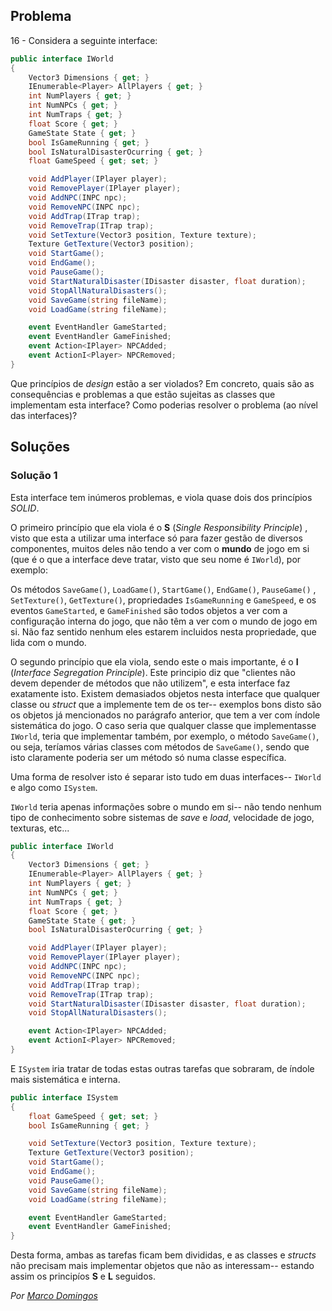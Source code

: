 ## Problema

16 - Considera a seguinte interface:

```cs
public interface IWorld
{
    Vector3 Dimensions { get; }
    IEnumerable<Player> AllPlayers { get; }
    int NumPlayers { get; }
    int NumNPCs { get; }
    int NumTraps { get; }
    float Score { get; }
    GameState State { get; }
    bool IsGameRunning { get; }
    bool IsNaturalDisasterOcurring { get; }
    float GameSpeed { get; set; }

    void AddPlayer(IPlayer player);
    void RemovePlayer(IPlayer player);
    void AddNPC(INPC npc);
    void RemoveNPC(INPC npc);
    void AddTrap(ITrap trap);
    void RemoveTrap(ITrap trap);
    void SetTexture(Vector3 position, Texture texture);
    Texture GetTexture(Vector3 position);
    void StartGame();
    void EndGame();
    void PauseGame();
    void StartNaturalDisaster(IDisaster disaster, float duration);
    void StopAllNaturalDisasters();
    void SaveGame(string fileName);
    void LoadGame(string fileName);

    event EventHandler GameStarted;
    event EventHandler GameFinished;
    event Action<IPlayer> NPCAdded;
    event ActionI<Player> NPCRemoved;
}
```

Que princípios de _design_ estão a ser violados? Em concreto, quais são as
consequências e problemas a que estão sujeitas as classes que implementam esta
interface? Como poderias resolver o problema (ao nível das interfaces)?

## Soluções

### Solução 1

Esta interface tem inúmeros problemas, e viola quase dois dos princípios 
*SOLID*.

O primeiro princípio que ela viola é o **S** (*Single Responsibility Principle*)
, visto que esta a utilizar uma interface só para fazer gestão de diversos
componentes, muitos deles não tendo a ver com o **mundo** de jogo em si (que é o
que a interface deve tratar, visto que seu nome é `IWorld`), por exemplo:

Os métodos `SaveGame()`, `LoadGame()`, `StartGame()`, `EndGame()`, `PauseGame()`
, `SetTexture()`, `GetTexture()`, propriedades `IsGameRunning` e `GameSpeed`, e 
os eventos `GameStarted`, e `GameFinished` são todos objetos a ver com a 
configuração interna do jogo, que não têm a ver com o mundo de jogo em si. 
Não faz sentido nenhum eles estarem incluidos nesta propriedade, que lida com o 
mundo.

O segundo princípio que ela viola, sendo este o mais importante, é o **I** 
(*Interface Segregation Principle*). Este principio diz que "clientes não devem
depender de métodos que não utilizem", e esta interface faz exatamente isto.
Existem demasiados objetos nesta interface que qualquer classe ou *struct* que
a implemente tem de os ter-- exemplos bons disto são os objetos já mencionados 
no parágrafo anterior, que tem a ver com índole sistemática do jogo. O caso 
seria que qualquer classe que implementasse `IWorld`, teria que implementar 
também, por exemplo, o método `SaveGame()`, ou seja, teríamos várias classes com
métodos de `SaveGame()`, sendo que isto claramente poderia ser um método só
numa classe específica.

Uma forma de resolver isto é separar isto tudo em duas interfaces-- `IWorld` e
algo como `ISystem`.

`IWorld` teria apenas informações sobre o mundo em si-- não tendo nenhum tipo
de conhecimento sobre sistemas de *save* e *load*, velocidade de jogo, texturas,
etc...

```cs
public interface IWorld
{
    Vector3 Dimensions { get; }
    IEnumerable<Player> AllPlayers { get; }
    int NumPlayers { get; }
    int NumNPCs { get; }
    int NumTraps { get; }
    float Score { get; }
    GameState State { get; }
    bool IsNaturalDisasterOcurring { get; }

    void AddPlayer(IPlayer player);
    void RemovePlayer(IPlayer player);
    void AddNPC(INPC npc);
    void RemoveNPC(INPC npc);
    void AddTrap(ITrap trap);
    void RemoveTrap(ITrap trap);
    void StartNaturalDisaster(IDisaster disaster, float duration);
    void StopAllNaturalDisasters();

    event Action<IPlayer> NPCAdded;
    event ActionI<Player> NPCRemoved;
}
```

E `ISystem` iria tratar de todas estas outras tarefas que sobraram, de índole 
mais sistemática e interna.

```cs
public interface ISystem
{
    float GameSpeed { get; set; }
    bool IsGameRunning { get; }

    void SetTexture(Vector3 position, Texture texture);
    Texture GetTexture(Vector3 position);
    void StartGame();
    void EndGame();
    void PauseGame();
    void SaveGame(string fileName);
    void LoadGame(string fileName);

    event EventHandler GameStarted;
    event EventHandler GameFinished;
}
```

Desta forma, ambas as tarefas ficam bem divididas, e as classes e *structs* não
precisam mais implementar objetos que não as interessam-- estando assim os 
principíos **S** e **L** seguidos.

*Por [Marco Domingos](https://github.com/condmaker)*